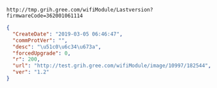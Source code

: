 `http://tmp.grih.gree.com/wifiModule/Lastversion?firmwareCode=362001061114`

```json
{
  "CreateDate": "2019-03-05 06:46:47",
  "commProtVer": "",
  "desc": "\u51c0\u6c34\u673a",
  "forcedUpgrade": 0,
  "r": 200,
  "url": "http://test.grih.gree.com/wifiModule/image/10997/182544",
  "ver": "1.2"
}
```